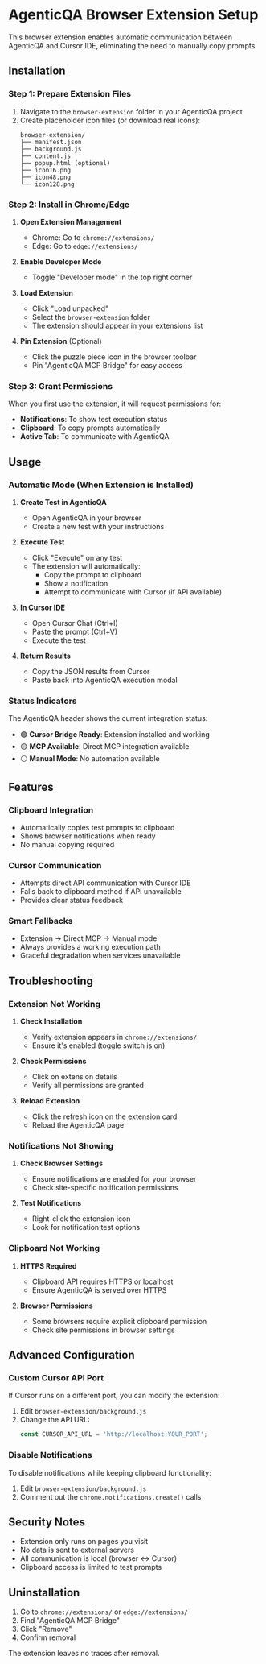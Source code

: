 # AgenticQA Browser Extension Setup

This browser extension enables automatic communication between AgenticQA and Cursor IDE, eliminating the need to manually copy prompts.

## Installation

### Step 1: Prepare Extension Files

1. Navigate to the `browser-extension` folder in your AgenticQA project
2. Create placeholder icon files (or download real icons):
   ```
   browser-extension/
   ├── manifest.json
   ├── background.js
   ├── content.js
   ├── popup.html (optional)
   ├── icon16.png
   ├── icon48.png
   └── icon128.png
   ```

### Step 2: Install in Chrome/Edge

1. **Open Extension Management**
   - Chrome: Go to `chrome://extensions/`
   - Edge: Go to `edge://extensions/`

2. **Enable Developer Mode**
   - Toggle "Developer mode" in the top right corner

3. **Load Extension**
   - Click "Load unpacked"
   - Select the `browser-extension` folder
   - The extension should appear in your extensions list

4. **Pin Extension** (Optional)
   - Click the puzzle piece icon in the browser toolbar
   - Pin "AgenticQA MCP Bridge" for easy access

### Step 3: Grant Permissions

When you first use the extension, it will request permissions for:
- **Notifications**: To show test execution status
- **Clipboard**: To copy prompts automatically
- **Active Tab**: To communicate with AgenticQA

## Usage

### Automatic Mode (When Extension is Installed)

1. **Create Test in AgenticQA**
   - Open AgenticQA in your browser
   - Create a new test with your instructions

2. **Execute Test**
   - Click "Execute" on any test
   - The extension will automatically:
     - Copy the prompt to clipboard
     - Show a notification
     - Attempt to communicate with Cursor (if API available)

3. **In Cursor IDE**
   - Open Cursor Chat (Ctrl+I)
   - Paste the prompt (Ctrl+V)
   - Execute the test

4. **Return Results**
   - Copy the JSON results from Cursor
   - Paste back into AgenticQA execution modal

### Status Indicators

The AgenticQA header shows the current integration status:

- 🟢 **Cursor Bridge Ready**: Extension installed and working
- 🟡 **MCP Available**: Direct MCP integration available
- ⚪ **Manual Mode**: No automation available

## Features

### Clipboard Integration
- Automatically copies test prompts to clipboard
- Shows browser notifications when ready
- No manual copying required

### Cursor Communication
- Attempts direct API communication with Cursor IDE
- Falls back to clipboard method if API unavailable
- Provides clear status feedback

### Smart Fallbacks
- Extension → Direct MCP → Manual mode
- Always provides a working execution path
- Graceful degradation when services unavailable

## Troubleshooting

### Extension Not Working
1. **Check Installation**
   - Verify extension appears in `chrome://extensions/`
   - Ensure it's enabled (toggle switch is on)

2. **Check Permissions**
   - Click on extension details
   - Verify all permissions are granted

3. **Reload Extension**
   - Click the refresh icon on the extension card
   - Reload the AgenticQA page

### Notifications Not Showing
1. **Check Browser Settings**
   - Ensure notifications are enabled for your browser
   - Check site-specific notification permissions

2. **Test Notifications**
   - Right-click the extension icon
   - Look for notification test options

### Clipboard Not Working
1. **HTTPS Required**
   - Clipboard API requires HTTPS or localhost
   - Ensure AgenticQA is served over HTTPS

2. **Browser Permissions**
   - Some browsers require explicit clipboard permission
   - Check site permissions in browser settings

## Advanced Configuration

### Custom Cursor API Port
If Cursor runs on a different port, you can modify the extension:

1. Edit `browser-extension/background.js`
2. Change the API URL:
   ```javascript
   const CURSOR_API_URL = 'http://localhost:YOUR_PORT';
   ```

### Disable Notifications
To disable notifications while keeping clipboard functionality:

1. Edit `browser-extension/background.js`
2. Comment out the `chrome.notifications.create()` calls

## Security Notes

- Extension only runs on pages you visit
- No data is sent to external servers
- All communication is local (browser ↔ Cursor)
- Clipboard access is limited to test prompts

## Uninstallation

1. Go to `chrome://extensions/` or `edge://extensions/`
2. Find "AgenticQA MCP Bridge"
3. Click "Remove"
4. Confirm removal

The extension leaves no traces after removal. 
